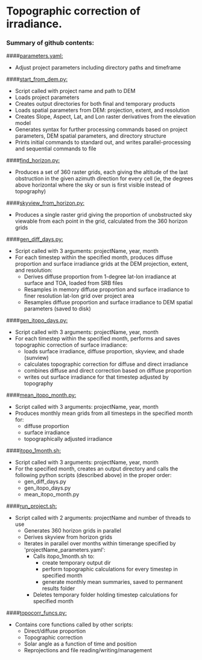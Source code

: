 # Topographic correction of irradiance.

### Summary of github contents:

####[parameters.yaml:](parameters.yaml)
* Adjust project parameters including directory paths and timeframe

####[start_from_dem.py:](start_from_dem.py)
* Script called with project name and path to DEM
* Loads project parameters
* Creates output directories for both final and temporary products
* Loads spatial parameters from DEM: projection, extent, and resolution
* Creates Slope, Aspect, Lat, and Lon raster derivatives from the elevation model
* Generates syntax for further processing commands based on project parameters, DEM spatial parameters, and directory structure
* Prints initial commands to standard out, and writes parallel-processing and sequential commands to file

####[find_horizon.py:](find_horizon.py)
* Produces a set of 360 raster grids, each giving the altitude of the last obstruction in the given azimuth direction for every cell
  (ie, the degrees above horizontal where the sky or sun is first visible instead of topography)

####[skyview_from_horizon.py:](skyview_from_horizon.py)
* Produces a single raster grid giving the proportion of unobstructed sky viewable from each point in the grid, calculated from the 360 horizon grids

####[gen_diff_days.py:](gen_diff_days.py)
* Script called with 3 arguments: projectName, year, month
* For each timestep within the specified month, produces diffuse proportion and surface irradiance grids at the DEM projection, extent, and resolution:
    * Derives diffuse proportion from 1-degree lat-lon irradiance at surface and TOA, loaded from SRB files
    * Resamples in memory diffuse proportion and surface irradiance to finer resolution lat-lon grid over project area
    * Resamples diffuse proportion and surface irradiance to DEM spatial parameters (saved to disk)
    
####[gen_itopo_days.py:](gen_itopo_days.py)
* Script called with 3 arguments: projectName, year, month
* For each timestep within the specified month, performs and saves topographic correction of surface irradiance:
    * loads surface irradiance, diffuse proportion, skyview, and shade (sunview)
    * calculates topographic correction for diffuse and direct irradiance
    * combines diffuse and direct correction based on diffuse proportion
    * writes out surface irradiance for that timestep adjusted by topography

####[mean_itopo_month.py:](mean_itopo_month.py)
* Script called with 3 arguments: projectName, year, month
* Produces monthly mean grids from all timesteps in the specified month for:
    * diffuse proportion
    * surface irradiance
    * topographically adjusted irradiance

####[itopo_1month.sh:](itopo_1month.sh)
* Script called with 3 arguments: projectName, year, month
* For the specified month, creates an output directory and calls the following python scripts (described above) in the proper order:
    * gen_diff_days.py
    * gen_itopo_days.py
    * mean_itopo_month.py

####[run_project.sh:](run_project.sh)
* Script called with 2 arguments: projectName and number of threads to use
    * Generates 360 horizon grids in parallel
    * Derives skyview from horizon grids
    * Iterates in parallel over months within timerange specified by 'projectName_parameters.yaml':
        * Calls itopo_1month.sh to:
            * create temporary output dir
            * perform topographic calculations for every timestep in specified month
            * generate monthly mean summaries, saved to permanent results folder
        * Deletes temporary folder holding timestep calculations for specified month

####[topocorr_funcs.py:](topocorr_funcs.py)
* Contains core functions called by other scripts:
    * Direct/diffuse proportion
    * Topographic correction
    * Solar angle as a function of time and position
    * Reprojections and file reading/writing/management


